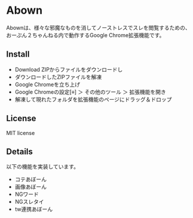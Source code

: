 Abown
=====

Abownは、様々な邪魔なものを消してノーストレスでスレを閲覧するための、おーぷん２ちゃんねる内で動作するGoogle Chrome拡張機能です。

Install
-----
- Download ZIPからファイルをダウンロードし
- ダウンロードしたZIPファイルを解凍
- Google Chromeを立ち上げ
- Google Chromeの設定[≡] ＞ その他のツール ＞ 拡張機能を開き
- 解凍して現れたフォルダを拡張機能のページにドラッグ＆ドロップ 

License
-----
MIT license

Details
-----
以下の機能を実装しています。

- コテあぼーん
- 画像あぼーん
- NGワード
- NGスレタイ
- tw連携あぼーん